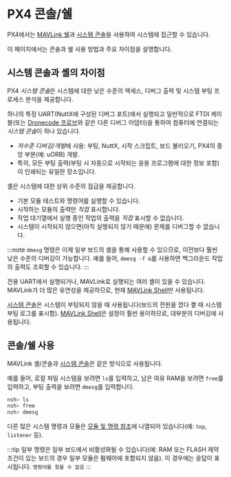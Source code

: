 # PX4 콘솔/쉘

PX4에서는 [MAVLink 쉘](../debug/mavlink_shell.md)과 [시스템 콘솔](../debug/system_console.md)을 사용하여 시스템에 접근할 수 있습니다.

이 페이지에서는 콘솔과 쉘 사용 방법과 주요 차이점을 설명합니다.

<a id="console_vs_shell"></a>

## 시스템 콘솔과 셸의 차이점

PX4 *시스템 콘솔*은 시스템에 대한 낮은 수준의 액세스, 디버그 출력 및 시스템 부팅 프로세스 분석을 제공합니다.

하나의 특정 UART(NuttX에 구성된 디버그 포트)에서 실행되고 일반적으로 FTDI 케이블(또는 [Dronecode 프로브](https://kb.zubax.com/display/MAINKB/Dronecode+Probe+documentation)와 같은 다른 디버그 어댑터)을 통하여 컴퓨터에 연결되는 *시스템 콘솔*이 하나 있습니다.
- *저수준 디버깅/개발*에 사용: 부팅, NuttX, 시작 스크립트, 보드 불러오기, PX4의 중앙 부분(예: uORB) 개발.
- 특히, 모든 부팅 출력(부팅 시 자동으로 시작되는 응용 프로그램에 대한 정보 포함)이 인쇄되는 유일한 장소입니다.

셸은 시스템에 대한 상위 수준의 접급을 제공합니다.
- 기본 모듈 테스트와 명령어를 실행할 수 있습니다.
- 시작하는 모듈의 출력만 *직접* 표시합니다.
- 작업 대기열에서 실행 중인 작업의 출력을 *직접* 표시할 수 없습니다.
- 시스템이 시작되지 않으면(아직 실행되지 않기 때문에) 문제를 디버그할 수 없습니다.

:::note
`dmesg` 명령은 이제 일부 보드의 셸을 통해 사용할 수 있으므로, 이전보다 훨씬 낮은 수준의 디버깅이 가능합니다. 예를 들어, `dmesg -f &`를 사용하면 백그라운드 작업의 출력도 조회할 수 있습니다.
:::

전용 UART에서 실행되거나, MAVLink로 실행되는 여러 셸이 있을 수 있습니다. MAVLink가 더 많은 유연성을 제공하므로, 현재 [MAVLink Shell](../debug/mavlink_shell.md)만 사용됩니다.

[시스템 콘솔](../debug/system_console.md)은 시스템이 부팅되지 않을 때 사용됩니다(보드의 전원을 껐다 켤 때 시스템 부팅 로그를 표시함). [MAVLink Shell](../debug/mavlink_shell.md)은 설정이 훨씬 용이하므로, 대부분의 디버깅에 사용됩니다.

<a id="using_the_console"></a>

## 콘솔/쉘 사용

MAVLink 셸/콘솔과 [시스템 콘솔](../debug/system_console.md)은 같은 방식으로 사용됩니다.

예를 들어, 로컬 파일 시스템을 보려면 `ls`를 입력하고, 남은 여유 RAM을 보려면 `free`를 입력하고, 부팅 출력을 보려면 `dmesg`를 입력합니다.

```bash
nsh> ls
nsh> free
nsh> dmesg
```

다른 많은 시스템 명령과 모듈은 [모듈 및 명령 참조](../modules/modules_main.md)에 나열되어 있습니다(예: `top`, `listener` 등).

:::tip
일부 명령은 일부 보드에서 비활성화될 수 있습니다(예: RAM 또는 FLASH 제약 조건이 있는 보드의 경우 일부 모듈은 펌웨어에 포함되지 않음). 이 경우에는 응답이 표시됩니다. `명령어를 찾을 수 없음`
:::
